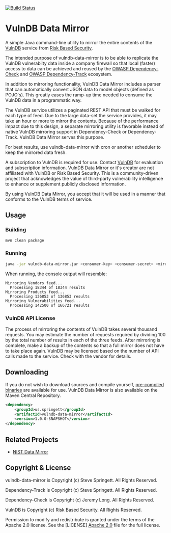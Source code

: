 [![Build Status](https://travis-ci.org/stevespringett/vulndb-data-mirror.svg?branch=master)](https://travis-ci.org/stevespringett/vulndb-data-mirror)

VulnDB Data Mirror
================

A simple Java command-line utility to mirror the entire contents of the [VulnDB] service from [Risk Based Security].

The intended purpose of vulndb-data-mirror is to be able to replicate the VulnDB vulnerabiity 
data inside a company firewall so that local (faster) access to data can be achieved and reused 
by the [OWASP Dependency-Check] and [OWASP Dependency-Track] ecosystem.

In addition to mirroring functionality, VulnDB Data Mirror includes a parser that can automatically
convert JSON data to model objects (defined as POJO's). This greatly eases the ramp-up time needed
to consume the VulnDB data in a programmatic way.

The VulnDB service utilizes a paginated REST API that must be walked for each type of feed. 
Due to the large data-set the service provides, it may take an hour or more to mirror the contents. 
Because of the performance impact due to this design, a separate mirroring utility is favorable
instead of native VulnDB mirroring support in Dependency-Check or Dependency-Track.
VulnDB Data Mirror serves this purpose.

For best results, use vulndb-data-mirror with cron or another scheduler to keep the mirrored data fresh.

A subscription to VulnDB is required for use. Contact [VulnDB] for evaluation and subscription information. 
VulnDB Data Mirror or it's creator are not affiliated with VulnDB or Risk Based Security. This is a 
community-driven project that acknowledges the value of third-party vulnerability intelligence to 
enhance or supplement publicly disclosed information.

By using VulnDB Data Mirror, you accept that it will be used in a manner that conforms to the VulnDB terms of service.


Usage
----------------

### Building

```sh
mvn clean package
```

### Running

```sh
java -jar vulndb-data-mirror.jar <consumer-key> <consumer-secret> <mirror-directory>
```

When running, the console output will resemble:

```
Mirroring Vendors feed...
  Processing 18344 of 18344 results
Mirroring Products feed...
  Processing 136853 of 136853 results
Mirroring Vulnerabilities feed...
  Processing 142500 of 166721 results
```

### VulnDB API License

The process of mirroring the contents of VulnDB takes several thousand requests. You may estimate the number of 
requests required by dividing 100 by the total number of results in each of the three feeds. After mirroring is 
complete, make a backup of the contents so that a full mirror does not have to take place again. VulnDB may be 
licensed based on the number of API calls made to the service. Check with the vendor for details.

Downloading
----------------

If you do not wish to download sources and compile yourself, [pre-compiled binaries] are available 
for use. VulnDB Data Mirror is also available on the Maven Central Repository.

```xml
<dependency>
    <groupId>us.springett</groupId>
    <artifactId>vulndb-data-mirror</artifactId>
    <version>1.0.0-SNAPSHOT</version>
</dependency>
```

Related Projects
----------------

* [NIST Data Mirror](https://github.com/stevespringett/nist-data-mirror)

Copyright & License
-------------------

vulndb-data-mirror is Copyright (c) Steve Springett. All Rights Reserved.

Dependency-Track is Copyright (c) Steve Springett. All Rights Reserved.

Dependency-Check is Copyright (c) Jeremy Long. All Rights Reserved.

VulnDB is Copyright (c) Risk Based Security. All Rights Reserved.

Permission to modify and redistribute is granted under the terms of the Apache 2.0 license. See the [LICENSE] [Apache 2.0] file for the full license.

  [OWASP Dependency-Check]: https://www.owasp.org/index.php/OWASP_Dependency_Check
  [OWASP Dependency-Track]: https://www.owasp.org/index.php/OWASP_Dependency_Track_Project
  [Apache 2.0]: https://github.com/stevespringett/vulndb-data-mirror/blob/master/LICENSE
  [pre-compiled binaries]: https://github.com/stevespringett/vulndb-data-mirror/releases
  [VulnDB]: https://vulndb.cyberriskanalytics.com/
  [Risk Based Security]: https://www.riskbasedsecurity.com/ 